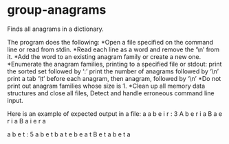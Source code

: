 # group-anagrams
Finds all anagrams in a dictionary.

The program does the following:
*Open a file specified on the command line or read from stdin.
*Read each line as a word and remove the ‘\n’ from it.
*Add the word to an existing anagram family or create a new one.
*Enumerate the anagram families, printing to a specified file or stdout:
    print the sorted set followed by ‘:’
    print the number of anagrams followed by ‘\n’
    print a tab ‘\t’ before each anagram, then anagram, followed by ‘\n’
*Do not print out anagram families whose size is 1.
*Clean up all memory data structures and close all files, Detect and handle erroneous command line input.

Here is an example of expected output in a file:
a a b e i r : 3
A b e r i a
B a e r i a
B a i e r a

a b e t : 5
a b e t
b a t e
b e a t
B e t a
b e t a
